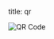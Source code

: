 title: qr 

<img src = "{{url_for('static',filename='images/qr.svg')}}" alt="QR Code" style="max-width:50%;"/>
